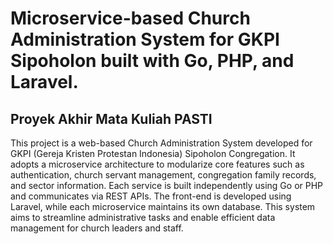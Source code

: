 # Microservice-based Church Administration System for GKPI Sipoholon built with Go, PHP, and Laravel.
## Proyek Akhir Mata Kuliah PASTI

This project is a web-based Church Administration System developed for GKPI (Gereja Kristen Protestan Indonesia) Sipoholon Congregation. It adopts a microservice architecture to modularize core features such as authentication, church servant management, congregation family records, and sector information. Each service is built independently using Go or PHP and communicates via REST APIs. The front-end is developed using Laravel, while each microservice maintains its own database. This system aims to streamline administrative tasks and enable efficient data management for church leaders and staff.
